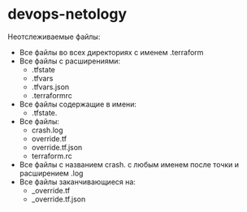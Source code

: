 # devops-netology

Неотслеживаемые файлы:
- Все файлы во всех директориях с именем .terraform
- Все файлы с расширениями: 
  - .tfstate
  - .tfvars
  - .tfvars.json
  - .terraformrc
- Все файлы содержащие в имени:
  - .tfstate.
- Все файлы:
  - crash.log
  - override.tf 
  - override.tf.json
  - terraform.rc
- Все файлы с названием crash. с любым именем после точки и расширением .log
- Все файлы заканчивающиеся на:
  - _override.tf
  - _override.tf.json
